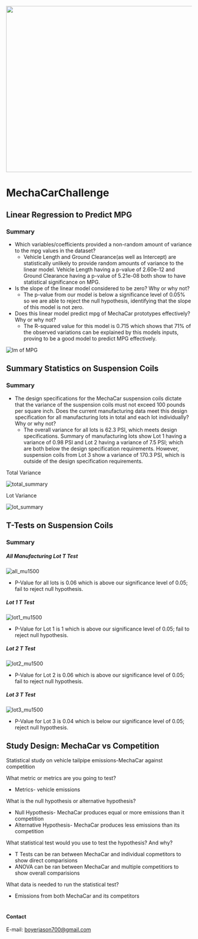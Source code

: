 <p align="center">
<img width="700" height="450" src="https://user-images.githubusercontent.com/74840026/135734402-340f3368-a54f-41db-b4d9-5d1349c0c985.png">                                      
</p>


# MechaCarChallenge

## Linear Regression to Predict MPG
### Summary

- Which variables/coefficients provided a non-random amount of variance to the mpg values in the dataset?
  - Vehicle Length and Ground Clearance(as well as Intercept) are statistically unlikely to provide random amounts of variance to the linear model. Vehicle Length having a p-value of 2.60e-12 and Ground Clearance having a p-value of 5.21e-08 both show to have statistical significance on MPG.
- Is the slope of the linear model considered to be zero? Why or why not?
  - The p-value from our model is below a significance level of 0.05% so we are able to reject the null hypothesis, identifying that the slope of this model is not zero. 
- Does this linear model predict mpg of MechaCar prototypes effectively? Why or why not?
  - The R-squared value for this model is 0.715 which shows that 71% of the observed variations can be explained by this models inputs, proving to be a good model to predict MPG effectively.

![lm of MPG](https://user-images.githubusercontent.com/74840026/135731826-743fdd32-cea7-4bc5-831e-20919b14f1bb.PNG)

## Summary Statistics on Suspension Coils
### Summary

- The design specifications for the MechaCar suspension coils dictate that the variance of the suspension coils must not exceed 100 pounds per square inch. Does the current manufacturing data meet this design specification for all manufacturing lots in total and each lot individually? Why or why not?
  - The overall variance for all lots is 62.3 PSI, which meets design specifications.  Summary of manufacturing lots show Lot 1 having a variance of 0.98 PSI and Lot 2 having a variance of 7.5 PSI; which are both below the design specification requirements.  However, suspension coils from Lot 3 show a variance of 170.3 PSI, which is outside of the design specification requirements.

Total Variance

![total_summary](https://user-images.githubusercontent.com/74840026/135732750-c313c87a-56ec-4fb4-8291-e5c601e86bd9.PNG)
<br>

Lot Variance

![lot_summary](https://user-images.githubusercontent.com/74840026/135732752-a77aa29a-595c-41e0-9c71-2b2ba5cc3c95.PNG)

## T-Tests on Suspension Coils
### Summary
##### All Manufacturing Lot T Test

![all_mu1500](https://user-images.githubusercontent.com/74840026/135733347-42c801f9-58d4-4cc5-ad3d-d138b4ec3c59.PNG)
- P-Value for all lots is 0.06 which is above our significance level of 0.05; fail to reject null hypothesis.


##### Lot 1 T Test

![lot1_mu1500](https://user-images.githubusercontent.com/74840026/135733314-df781499-3b07-409e-b8a6-565fcf8177bb.PNG)
- P-Value for Lot 1 is 1 which is above our significance level of 0.05; fail to reject null hypothesis.


##### Lot 2 T Test

![lot2_mu1500](https://user-images.githubusercontent.com/74840026/135733316-2146b29c-2aee-423a-b770-9f8a037356ff.PNG)
- P-Value for Lot 2 is 0.06 which is above our significance level of 0.05; fail to reject null hypothesis.


##### Lot 3 T Test

![lot3_mu1500](https://user-images.githubusercontent.com/74840026/135733319-dc3b5f3c-0130-431c-adc1-47eedf63f99b.PNG)
- P-Value for Lot 3 is 0.04 which is below our significance level of 0.05; reject null hypothesis.

## Study Design: MechaCar vs Competition
Statistical study on vehicle tailpipe emissions-MechaCar against competition

What metric or metrics are you going to test?
- Metrics- vehicle emissions

What is the null hypothesis or alternative hypothesis?
- Null Hypothesis- MechaCar produces equal or more emissions than it competition
- Alternative Hypothesis- MechaCar produces less emissions than its competition

What statistical test would you use to test the hypothesis? And why?
- T Tests can be ran between MechaCar and individual copmetitors to show direct comparisions
- ANOVA can be ran between MechaCar and multiple competitiors to show overall comparisions

What data is needed to run the statistical test?
- Emissions from both MechaCar and its competitors 

# 
#### Contact
E-mail: boyerjason700@gmail.com


